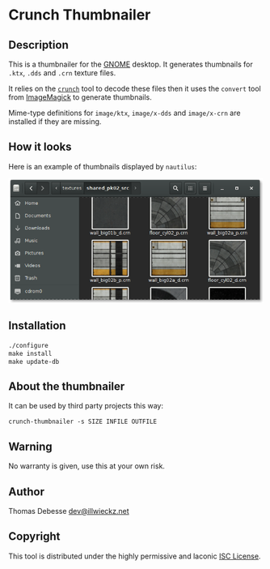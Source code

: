 Crunch Thumbnailer
==================

Description
-----------

This is a thumbnailer for the [GNOME](https://www.gnome.org/) desktop. It generates thumbnails for `.ktx`, `.dds` and `.crn` texture files.

It relies on the [`crunch`](https://github.com/Unvanquished/crunch) tool to decode these files then it uses the `convert` tool from [ImageMagick](http://www.imagemagick.org/) to generate thumbnails.

Mime-type definitions for `image/ktx`, `image/x-dds` and `image/x-crn` are installed if they are missing.

How it looks
------------

Here is an example of thumbnails displayed by `nautilus`:

![Nautilus displaying crn thumbnails](doc/nautilus-crn-thumbnails.png)

Installation
------------

```
./configure
make install
make update-db
```

About the thumbnailer
---------------------

It can be used by third party projects this way:

```
crunch-thumbnailer -s SIZE INFILE OUTFILE
```

Warning
-------

No warranty is given, use this at your own risk.

Author
------

Thomas Debesse <dev@illwieckz.net>

Copyright
---------

This tool is distributed under the highly permissive and laconic [ISC License](COPYING.md).
